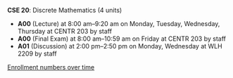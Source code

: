 **CSE 20**: Discrete Mathematics (4 units)

- **A00** (Lecture) at 8:00 am–9:20 am on Monday, Tuesday, Wednesday, Thursday at CENTR 203 by staff
- **A00** (Final Exam) at 8:00 am–10:59 am on Friday at CENTR 203 by staff
- **A01** (Discussion) at 2:00 pm–2:50 pm on Monday, Wednesday at WLH 2209 by staff

[Enrollment numbers over time](./CSE20.tsv)

